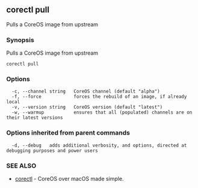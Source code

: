 ## corectl pull

Pulls a CoreOS image from upstream

### Synopsis


Pulls a CoreOS image from upstream

```
corectl pull
```

### Options

```
  -c, --channel string   CoreOS channel (default "alpha")
  -f, --force            forces the rebuild of an image, if already local
  -v, --version string   CoreOS version (default "latest")
  -w, --warmup           ensures that all (populated) channels are on their latest versions
```

### Options inherited from parent commands

```
  -d, --debug   adds additional verbosity, and options, directed at debugging purposes and power users
```

### SEE ALSO
* [corectl](corectl.md)	 - CoreOS over macOS made simple.

